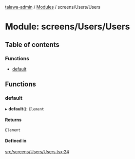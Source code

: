 [talawa-admin](../README.md) / [Modules](../modules.md) / screens/Users/Users

# Module: screens/Users/Users

## Table of contents

### Functions

- [default](screens_Users_Users.md#default)

## Functions

### default

▸ **default**(): `Element`

#### Returns

`Element`

#### Defined in

[src/screens/Users/Users.tsx:24](https://github.com/aialok/talawa-admin/blob/5a625c7/src/screens/Users/Users.tsx#L24)
